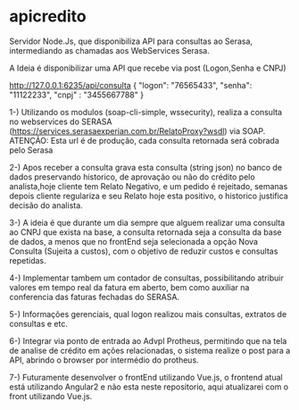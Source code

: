 # apicredito
Servidor Node.Js, que disponibiliza API para consultas ao Serasa, intermediando as chamadas aos WebServices Serasa.

A Ideia é disponibilizar uma API que recebe via post (Logon,Senha e CNPJ)

http://127.0.0.1:6235/api/consulta
{   "logon": "76565433",
    "senha": "11122233",
    "cnpj" : "3455667788"
}

1-) Utilizando os modulos (soap-cli-simple, wssecurity), realiza a consulta
no webservices do SERASA (https://services.serasaexperian.com.br/RelatoProxy?wsdl) via SOAP.
ATENÇÃO: Esta url é de produção, cada consulta retornada será cobrada pelo Serasa

2-) Apos receber a consulta grava esta consulta (string json) no banco de dados preservando historico,
de aprovação ou não do crédito pelo analista,hoje cliente tem Relato Negativo, e um pedido é rejeitado, semanas
depois cliente regulariza e seu Relato hoje esta positivo, o historico justifica decisão do analista. 

3-) A ideia é que durante um dia sempre que alguem realizar
uma consulta ao CNPJ que exista na base, a consulta retornada seja a consulta da base de dados,
a menos que no frontEnd seja selecionada a opção Nova Consulta (Sujeita a custos), com o objetivo
de reduzir custos e consultas repetidas.

4-) Implementar tambem um contador de consultas, possibilitando atribuir valores em tempo real
da fatura em aberto, bem como auxiliar na conferencia das faturas fechadas do SERASA.

5-) Informações gerenciais, qual logon realizou mais consultas, extratos de consultas e etc.

6-) Integrar via ponto de entrada ao Advpl Protheus, permitindo que na tela de analise de crédito
em ações relacionadas, o sistema realize o post para a API, abrindo o browser por intermédio do protheus.
 
7-) Futuramente desenvolver o frontEnd utilizando Vue.js, o frontend atual está utilizando Angular2 e não
esta neste repositorio, aqui atualizarei com o front utilizando Vue.js.